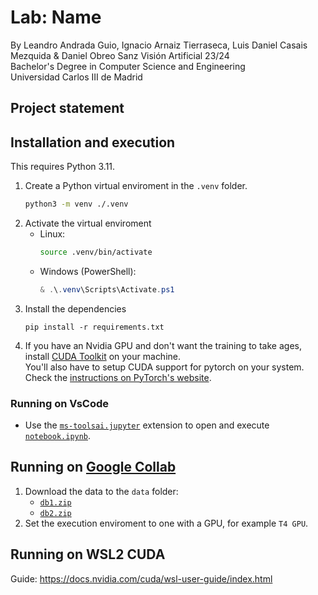 # Lab: Name
By Leandro Andrada Guio, Ignacio Arnaiz Tierraseca, Luis Daniel Casais Mezquida & Daniel Obreo Sanz
Visión Artificial 23/24  
Bachelor's Degree in Computer Science and Engineering  
Universidad Carlos III de Madrid


## Project statement




## Installation and execution
This requires Python 3.11.

1. Create a Python virtual enviroment in the `.venv` folder.
    ```bash
    python3 -m venv ./.venv
    ```
2. Activate the virtual enviroment
   - Linux:
        ```bash
        source .venv/bin/activate
        ```
    - Windows (PowerShell):
        ```powershell
        & .\.venv\Scripts\Activate.ps1
        ```
3. Install the dependencies
   ```
   pip install -r requirements.txt
   ```
4. If you have an Nvidia GPU and don't want the training to take ages, install [CUDA Toolkit](https://developer.nvidia.com/cuda-toolkit) on your machine.  
   You'll also have to setup CUDA support for pytorch on your system. Check the [instructions on PyTorch's website](https://pytorch.org/get-started/locally/).


### Running on VsCode
- Use the [`ms-toolsai.jupyter`](https://marketplace.visualstudio.com/items?itemName=ms-toolsai.jupyter) extension to open and execute [`notebook.ipynb`](notebook.ipynb).


## Running on [Google Collab](https://colab.research.google.com/)
1. Download the data to the `data` folder:
   - [`db1.zip`](https://drive.google.com/file/d/1en19SOHlipCUgWRkJIGgiYcRl-zpCeDp/view?usp=sharing)
   - [`db2.zip`](https://drive.google.com/file/d/1a3a3lNpEFGTxMSCRN0uMMwH6_XBAPAXg/view?usp=drive_link)
2. Set the execution enviroment to one with a GPU, for example `T4 GPU`.

## Running on WSL2 CUDA
Guide: https://docs.nvidia.com/cuda/wsl-user-guide/index.html


